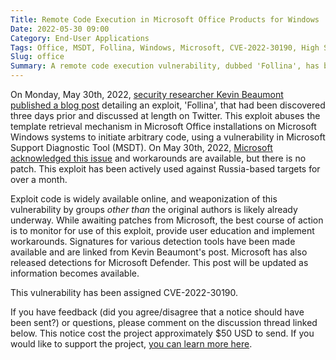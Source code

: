 ```yaml
---
Title: Remote Code Execution in Microsoft Office Products for Windows
Date: 2022-05-30 09:00
Category: End-User Applications
Tags: Office, MSDT, Follina, Windows, Microsoft, CVE-2022-30190, High Severity
Slug: office
Summary: A remote code execution vulnerability, dubbed 'Follina', has been found in Microsoft Office via Microsoft Support Diagnostic Tool (MSDT). This issue can be exploited in the default configuration on Windows, and only requires the user be tricked into downloading a malicious file. There is no patch. This issue has been assigned a bug alert severity of 'high'.
---
```


On Monday, May 30th, 2022, [security researcher Kevin Beaumont published a blog post](https://doublepulsar.com/follina-a-microsoft-office-code-execution-vulnerability-1a47fce5629e) detailing an exploit, 'Follina', that had been discovered three days prior and discussed at length on Twitter. This exploit abuses the template retrieval mechanism in Microsoft Office installations on Microsoft Windows systems to initiate arbitrary code, using a vulnerability in Microsoft Support Diagnostic Tool (MSDT).
On May 30th, 2022, [Microsoft acknowledged this issue](https://msrc-blog.microsoft.com/2022/05/30/guidance-for-cve-2022-30190-microsoft-support-diagnostic-tool-vulnerability/) and workarounds are available, but there is no patch. This exploit has been actively used against Russia-based targets for over a month.

Exploit code is widely available online, and weaponization of this vulnerability by groups _other than_ the original authors is likely already underway. While awaiting patches from Microsoft, the best course of action is to monitor for use of this exploit, provide user education and implement workarounds. Signatures for various detection tools have been made available and are linked from Kevin Beaumont's post. Microsoft has also released detections for Microsoft Defender. This post will be updated as information becomes available.

This vulnerability has been assigned CVE-2022-30190.

If you have feedback (did you agree/disagree that a notice should have been sent?) or questions, please comment on the discussion thread linked below. This notice cost the project approximately $50 USD to send. If you would like to support the project, [you can learn more here](https://bugalert.org/content/pages/financial-support.html).
